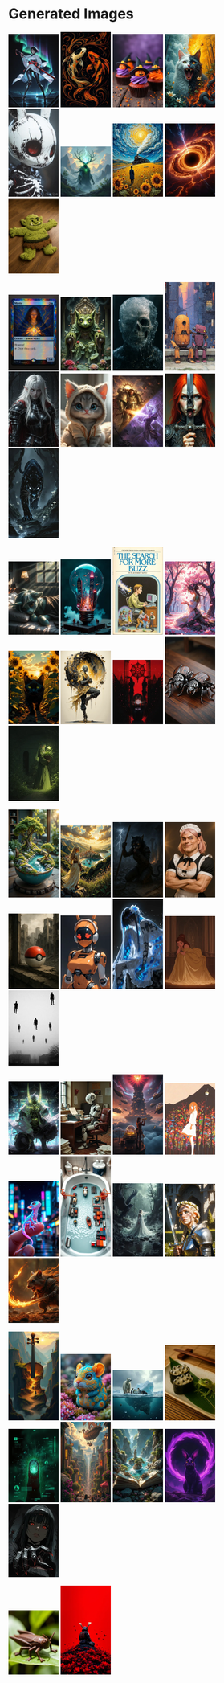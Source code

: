# Generated Images



<img src="2025_09_27_01_thumb.webp" width="100"/> <img src="2025_09_27_02_thumb.webp" width="100"/> <img src="2025_09_27_03_thumb.webp" width="100"/> <img src="2025_09_27_04_thumb.webp" width="100"/> <img src="2025_09_27_05_thumb.webp" width="100"/> <img src="2025_09_27_06_thumb.webp" width="100"/> <img src="2025_09_27_07_thumb.webp" width="100"/> <img src="2025_09_27_08_thumb.webp" width="100"/> <img src="2025_09_27_09_thumb.webp" width="100"/>

<img src="2025_09_27_10_thumb.webp" width="100"/> <img src="2025_09_27_11_thumb.webp" width="100"/> <img src="2025_09_27_12_thumb.webp" width="100"/> <img src="2025_09_27_13_thumb.webp" width="100"/> <img src="2025_09_27_14_thumb.webp" width="100"/> <img src="2025_09_27_15_thumb.webp" width="100"/> <img src="2025_09_27_16_thumb.webp" width="100"/> <img src="2025_09_27_17_thumb.webp" width="100"/> <img src="2025_09_27_18_thumb.webp" width="100"/>

<img src="2025_09_27_19_thumb.webp" width="100"/> <img src="2025_09_27_20_thumb.webp" width="100"/> <img src="2025_09_27_21_thumb.webp" width="100"/> <img src="2025_09_27_22_thumb.webp" width="100"/> <img src="2025_09_27_23_thumb.webp" width="100"/> <img src="2025_09_27_24_thumb.webp" width="100"/> <img src="2025_09_27_25_thumb.webp" width="100"/> <img src="2025_09_27_26_thumb.webp" width="100"/> <img src="2025_09_27_27_thumb.webp" width="100"/>

<img src="2025_09_27_28_thumb.webp" width="100"/> <img src="2025_09_27_29_thumb.webp" width="100"/> <img src="2025_09_27_30_thumb.webp" width="100"/> <img src="2025_09_27_31_thumb.webp" width="100"/> <img src="2025_09_27_32_thumb.webp" width="100"/> <img src="2025_09_27_33_thumb.webp" width="100"/> <img src="2025_09_27_34_thumb.webp" width="100"/> <img src="2025_09_27_35_thumb.webp" width="100"/> <img src="2025_09_27_36_thumb.webp" width="100"/>

<img src="2025_09_27_37_thumb.webp" width="100"/> <img src="2025_09_27_38_thumb.webp" width="100"/> <img src="2025_09_27_39_thumb.webp" width="100"/> <img src="2025_09_27_40_thumb.webp" width="100"/> <img src="2025_09_27_41_thumb.webp" width="100"/> <img src="2025_09_27_42_thumb.webp" width="100"/> <img src="2025_09_27_43_thumb.webp" width="100"/> <img src="2025_09_27_44_thumb.webp" width="100"/> <img src="2025_09_27_45_thumb.webp" width="100"/>

<img src="2025_09_27_46_thumb.webp" width="100"/> <img src="2025_09_27_47_thumb.webp" width="100"/> <img src="2025_09_27_48_thumb.webp" width="100"/> <img src="2025_09_27_49_thumb.webp" width="100"/> <img src="2025_09_27_50_thumb.webp" width="100"/> <img src="2025_09_27_51_thumb.webp" width="100"/> <img src="2025_09_27_52_thumb.webp" width="100"/> <img src="2025_09_27_53_thumb.webp" width="100"/> <img src="2025_09_27_54_thumb.webp" width="100"/>

<img src="2025_09_27_55_thumb.webp" width="100"/> <img src="2025_09_27_56_thumb.webp" width="100"/>